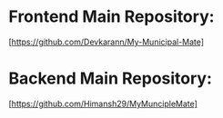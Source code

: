 # Frontend Main Repository:
[https://github.com/Devkarann/My-Municipal-Mate]

# Backend Main Repository:
[https://github.com/Himansh29/MyMuncipleMate]

